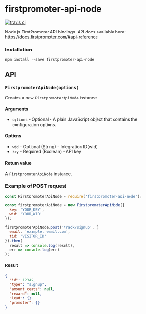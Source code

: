firstpromoter-api-node
==============

[![travis ci](https://travis-ci.org/Pixc2/firstpromoter-api-node.svg?branch=master)](https://travis-ci.org/Pixc2/firstpromoter-api-node)

Node.js FirstPromoter API bindings. API docs available here: https://docs.firstpromoter.com/#api-reference

### Installation

    npm install --save firstpromoter-api-node
    
## API

### `FirstpromoterApiNode(options)`

Creates a new `FirstpromoterApiNode` instance.

#### Arguments

- `options` - Optional - A plain JavaScript object that contains the configuration options.

#### Options

- `wid` - Optional (String) - Integration ID(wid)
- `key` - Required (Boolean) - API key

#### Return value

A `FirstpromoterApiNode` instance.

### Example of POST request

```js
const FirstpromoterApiNode = require('firstpromoter-api-node');

const firstpromoterApiNode = new FirstpromoterApiNode({
  key: 'YOUR_KEY',
  wid: 'YOUR_WID'
});

firstpromoterApiNode.post('track/signup', {
  email: 'example: email.com',
  tid: 'VISITOR_ID'
}).then(
  result => console.log(result),
  err => console.log(err)
);
```

#### Result

```json
{
  "id": 12345,
  "type": "signup",
  "amount_cents": null,
  "reward": null,
  "lead": {},
  "promoter": {}
}
```

